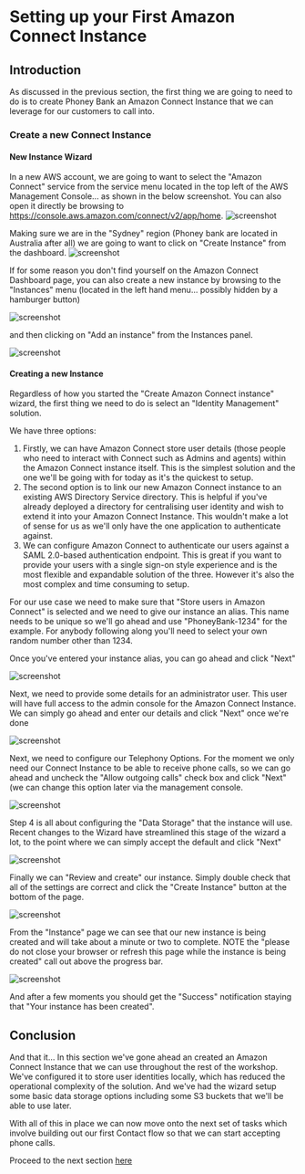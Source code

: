 # Setting up your First Amazon Connect Instance
## Introduction
As discussed in the previous section, the first thing we are going to need to do is to create Phoney Bank an Amazon Connect Instance that we can leverage for our customers to call into.

### Create a new Connect Instance

#### New Instance Wizard
In a new AWS account, we are going to want to select the "Amazon Connect" service from the service menu located in the top left of the AWS Management Console... as shown in the below screenshot. You can also open it directly be browsing to https://console.aws.amazon.com/connect/v2/app/home.
![screenshot](./images/Setting-up-connect-instance/1.png)

Making sure we are in the "Sydney" region (Phoney bank are located in Australia after all) we are going to want to click on "Create Instance" from the dashboard.
![screenshot](./images/Setting-up-connect-instance/3.png)

If for some reason you don't find yourself on the Amazon Connect Dashboard page, you can also create a new instance by browsing to the "Instances" menu (located in the left hand menu... possibly hidden by a hamburger button)

![screenshot](./images/Setting-up-connect-instance/4.png)

and then clicking on "Add an instance" from the Instances panel.

![screenshot](./images/Setting-up-connect-instance/5.png)

#### Creating a new Instance
Regardless of how you started the "Create Amazon Connect instance" wizard, the first thing we need to do is select an "Identity Management" solution.

We have three options:
1. Firstly, we can have Amazon Connect store user details (those people who need to interact with Connect such as Admins and agents) within the Amazon Connect instance itself. This is the simplest solution and the one we'll be going with for today as it's the quickest to setup.
 2. The second option is to link our new Amazon Connect instance to an existing AWS Directory Service directory. This is helpful if you've already deployed a directory for centralising user identity and wish to extend it into your Amazon Connect Instance. This wouldn't make a lot of sense for us as we'll only have the one application to authenticate against.
  3. We can configure Amazon Connect to authenticate our users against a SAML 2.0-based authentication endpoint. This is great if you want to provide your users with a single sign-on style experience and is the most flexible and expandable solution of the three. However it's also the most complex and time consuming to setup.

 For our use case we need to make sure that "Store users in Amazon Connect" is selected and we need to give our instance an alias. This name needs to be unique so we'll go ahead and use "PhoneyBank-1234" for the example. For anybody following along you'll need to select your own random number other than 1234.

 Once you've entered your instance alias, you can go ahead and click "Next"

 ![screenshot](./images/Setting-up-connect-instance/7.png)

 Next, we need to provide some details for an administrator user. This user will have full access to the admin console for the Amazon Connect Instance. We can simply go ahead and enter our details and click "Next" once we're done

 ![screenshot](./images/Setting-up-connect-instance/9.png)

 Next, we need to configure our Telephony Options. For the moment we only need our Connect Instance to be able to receive phone calls, so we can go ahead and uncheck the "Allow outgoing calls" check box and click "Next" (we can change this option later via the management console.

 ![screenshot](./images/Setting-up-connect-instance/10.png)

 Step 4 is all about configuring the "Data Storage" that the instance will use. Recent changes to the Wizard have streamlined this stage of the wizard a lot, to the point where we can simply accept the default and click "Next"

 ![screenshot](./images/Setting-up-connect-instance/11.png)

Finally we can "Review and create" our instance. Simply double check that all of the settings are correct and click the "Create Instance" button at the bottom of the page.

![screenshot](./images/Setting-up-connect-instance/12.png)

From the "Instance" page we can see that our new instance is being created and will take about a minute or two to complete. NOTE the "please do not close your browser or refresh this page while the instance is being created" call out above the progress bar.

![screenshot](./images/Setting-up-connect-instance/13.png)

And after a few moments you should get the "Success" notification staying that "Your instance has been created".

## Conclusion
And that it... In this section we've gone ahead an created an Amazon Connect Instance that we can use throughout the rest of the workshop. We've configured it to store user identities locally, which has reduced the operational complexity of the solution. And we've had the wizard setup some basic data storage options including some S3 buckets that we'll be able to use later.

With all of this in place we can now move onto the next set of tasks which involve building out our first Contact flow so that we can start accepting phone calls.

Proceed to the next section [here](Part2.md)